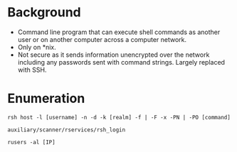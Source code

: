 # Background
- Command line program that can execute shell commands as another user or on another computer across a computer network. 
- Only on *nix. 
- Not secure as it sends information unencrypted over the network including any passwords sent with command strings.  Largely replaced with SSH.

# Enumeration
```
rsh host -l [username] -n -d -k [realm] -f | -F -x -PN | -PO [command]
```
```
auxiliary/scanner/rservices/rsh_login 
```
```
rusers -al [IP] 
```
